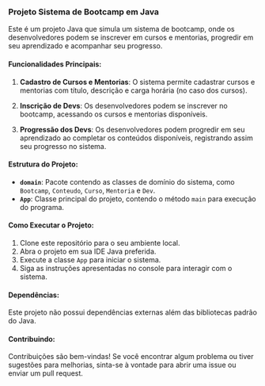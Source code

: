 ### Projeto Sistema de Bootcamp em Java

Este é um projeto Java que simula um sistema de bootcamp, onde os desenvolvedores podem se inscrever em cursos e mentorias, progredir em seu aprendizado e acompanhar seu progresso.

#### Funcionalidades Principais:

1. **Cadastro de Cursos e Mentorias**: O sistema permite cadastrar cursos e mentorias com título, descrição e carga horária (no caso dos cursos).

2. **Inscrição de Devs**: Os desenvolvedores podem se inscrever no bootcamp, acessando os cursos e mentorias disponíveis.

3. **Progressão dos Devs**: Os desenvolvedores podem progredir em seu aprendizado ao completar os conteúdos disponíveis, registrando assim seu progresso no sistema.

#### Estrutura do Projeto:

- **`domain`**: Pacote contendo as classes de domínio do sistema, como `Bootcamp`, `Conteudo`, `Curso`, `Mentoria` e `Dev`.
- **`App`**: Classe principal do projeto, contendo o método `main` para execução do programa.

#### Como Executar o Projeto:

1. Clone este repositório para o seu ambiente local.
2. Abra o projeto em sua IDE Java preferida.
3. Execute a classe `App` para iniciar o sistema.
4. Siga as instruções apresentadas no console para interagir com o sistema.

#### Dependências:

Este projeto não possui dependências externas além das bibliotecas padrão do Java.

#### Contribuindo:

Contribuições são bem-vindas! Se você encontrar algum problema ou tiver sugestões para melhorias, sinta-se à vontade para abrir uma issue ou enviar um pull request.
 